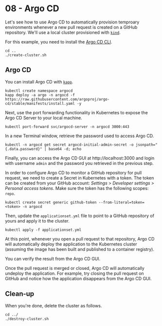 # 08 - Argo CD

Let's see how to use Argo CD to automatically provision temproary environments whenever a new pull request is created on a GitHub repository. We'll use a local cluster provisioned with [`kind`](https://kind.sigs.k8s.io).

For this example, you need to install the [Argo CD CLI](https://argo-cd.readthedocs.io/en/stable/getting_started/#2-download-argo-cd-cli).

```shell
cd ..
./create-cluster.sh
```

## Argo CD

You can install Argo CD with [`kapp`](https://carvel.dev/kapp/docs/latest/install).

```shell
kubectl create namespace argocd
kapp deploy -a argo -n argocd -f https://raw.githubusercontent.com/argoproj/argo-cd/stable/manifests/install.yaml -y
```

Next, use the port forwarding functionality in Kubernetes to expose the Argo CD Server to your local machine.

```shell
kubectl port-forward svc/argocd-server -n argocd 3000:443
```

In a new Terminal window, retrieve the password used to access Argo CD.

```shell
kubectl -n argocd get secret argocd-initial-admin-secret -o jsonpath="{.data.password}" | base64 -d; echo
```

Finally, you can access the Argo CD GUI at http://localhost:3000 and login with username `admin` and the password you retrieved in the previous step.

In order to configure Argo CD to monitor a GitHub repository for pull request, we need to create a Secret in Kubernetes with a token. The token can be created from your GitHub account: _Settings > Developer settings > Personal access tokens_. Make sure the token has the following scopes: `repo`.

```shell
kubectl create secret generic github-token --from-literal=token=<token> -n argocd
```

Then, update the `applicationset.yml` file to point to a GitHub repository of yours and
apply it to the cluster.

```shell
kubectl apply -f applicationset.yml
```

At this point, whenever you open a pull request to that repository, Argo CD will automatically deploy the application to the Kubernetes cluster (assuming the image has been built and published to a container registry). 

You can verify the result from the Argo CD GUI.

Once the pull request is merged or closed, Argo CD will automatically undeploy the application. For example, try closing the pull request on GitHub and notice how the application disappears from the Argo CD GUI.

## Clean-up

When you're done, delete the cluster as follows.

```shell
cd ../
./destroy-cluster.sh
```
